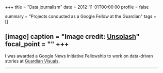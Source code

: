 +++
title = "Data journalism"
date = 2012-11-01T00:00:00
profile = false

summary = "Projects conducted as a Google Fellow at the Guardian"
tags = []

[image]
  caption = "Image credit: [**Unsplash**](https://unsplash.com/photos/cHlK4sZXOQo)"
  focal_point = ""
+++
---

I was awarded a Google News Initiative Fellowship to work on data-driven stories at [Guardian Visuals](https://twitter.com/GuardianVisuals).

---